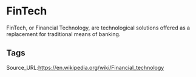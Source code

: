 # FinTech
FinTech, or Financial Technology, are technological solutions offered as a replacement for traditional means of banking.
## Tags
Source_URL:https://en.wikipedia.org/wiki/Financial_technology
